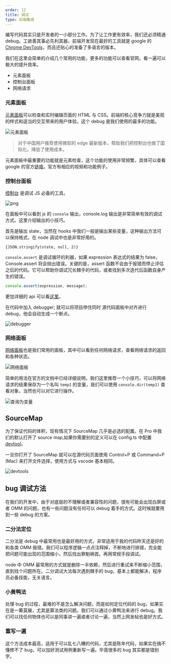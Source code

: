 ```yaml
---
order: 12
title: 调试
type: 后端集成
---
```


编写代码其实只是开发者的一小部分工作。为了让工作更有效率，我们还必须精通 debug。工欲善其事必先利其器，前端开发现在最好的工具就是 google 的 [Chrome DevTools](https://developers.google.com/web/tools/chrome-devtools?utm_source=dcc&utm_medium=redirect&utm_campaign=2018Q2)，而且还贴心的准备了多语言的版本。

我们在这里会简单的介绍几个常用的功能，更多的功能可以查看官网，看一遍可以极大的提升效率。

- 元素面板
- 控制台面板
- 网络请求

### 元素面板

[元素面板](https://developers.google.com/web/tools/chrome-devtools/inspect-styles)可以检查和实时编辑页面的 HTML 与 CSS。前端的核心竞争力就是美观的样式和适当的交互带来的用户体验。这个 debug 是我们使用的最多的功能。

![元素面板](https://gw.alipayobjects.com/zos/antfincdn/49Hj4%24GyUa/F59465FF-8E99-4F65-B3D5-97003C10DF64.png)

> 对于中国用户推荐使用微软的 edge 最新版本，帮助我们把控制台也做了国际化。降低了使用成本。

元素面板中最重要的功能就是元素检查，这个功能的使用非常频繁，具体可以查看 google 的官方[链接](https://developers.google.com/web/tools/chrome-devtools/inspect-styles)。官方有相应的视频和功能例子。

### 控制台面板

[控制台](https://developers.google.com/web/tools/chrome-devtools/console) 是调试 JS 必备的工具。

![png](https://gw.alipayobjects.com/zos/antfincdn/1tFWntZVBu/64790AE3-1625-45B8-9809-4EC5E7F4AB35.png)

在面板中可以看到 js 的 `console` 输出，console.log 输出是非常简单有效的调试方式。这里介绍输出的小技巧。

首先是输出 state，当然在 hooks 中我们一般是输出某些变量，这种输出方法可以保持格式，在 node 调试中也是非常好用的。

```TS
{JSON.stringify(state, null, 2)}
```

`console.assert` 是调试循环的利器，如果 expression 表达式的结果为 false，Console.assert 将会抛出错误。关键的是，assert 函数不会由于报错而停止评估之后的代码。它可以帮助你调试冗长棘手的代码，或者找到多次迭代后函数自身产生的错误。

```ts
console.assert(expression, message);
```

更加详细的 api 可以看[这里](https://developer.mozilla.org/zh-CN/docs/Web/API/Console)。

在代码中加入 debugger; 就可以将项目停住同时 源代码面板中对齐进行 debug，他会自动生成一个断点。

![debugger](https://gw.alipayobjects.com/zos/antfincdn/OLGUPQ7CyF/loc-breakpoint.png)

### 网络面板

[网络面板](https://developers.google.com/web/tools/chrome-devtools/network)也是我们常用的面板，其中可以看到任何网络请求，查看网络请求的返回和各种状态。

![网络面板](https://gw.alipayobjects.com/zos/antfincdn/5VLhkjfCPu/A45663AA-4173-4A14-A3E4-1DB2DC2522FD.png)

简单的用法在官方的文档中已经详细说明，我们这里推荐一个小技巧，可以将网络请求的结果保存为一个名叫 `temp1` 的变量，我们可以使用 `console.dir(temp1)` 查看对象，当然也可以对它进行操作。

![查询为变量](https://gw.alipayobjects.com/zos/antfincdn/p4PHbdKvJB/A76A1E89-9498-49DB-9608-558D25394E10.png)

## SourceMap

为了保证代码的体积，现有情况下 SourceMap 几乎是必选的配置。在 Pro 中我们的默认打开了 source map,如果你需要别的定义可以在 config.ts 中配置 [devtool](https://webpack.js.org/configuration/devtool/)。

一旦你打开了 SourceMap 就可以在源代码页面使用 Control+P 或 Command+P (Mac) 来打开文件选择，使用方式与 vscode 基本相同。

![devtools](https://gw.alipayobjects.com/zos/antfincdn/1rIW5jiJ8c/8AEB4626-D14A-41E5-BD03-F712437CA947.png)

## bug 调试方法

在我们的开发中，由于对底层的不理解或者兼容性的问题，很有可能会出现白屏或者 OMM 的问题，也有一些问题没有任何可以 debug 着手的方式。这时候就要用到一些 debug 的方案。

### 二分法定位

二分法是 debug 中最常用也是最好用的方式，非常适用于我的代码昨天还是好的和各类 OMM 报错。我们可以程序逻辑一点点注释掉，不断地进行排错，完全能把问题可能出现的范围缩小，然后找出罪魁祸首。再用常规手段调试。

node 中 OMM 最常用的方式就是删除一半依赖，然后进行重试来不断缩小范围，直到找个问题所在。二分调试大法每次遇到棘手的 bug，基本上都能解决，程序员必备技能，无关语言。

### 小黄鸭法

处理 bug 的过程，最难的不是怎么解决问题，而是如何定位代码的 bug，如果实在是一筹莫展，尤其是算法类的问题。我们可以通过小黄鸭法来进行 debug。我们可以找任何物体也可以是同事讲一遍或者讨论一遍，当然上网发帖也是好方式。

### 重写一遍

这个方法成本最高，适用于可以乱七八糟的代码，尤其是陈年代码，如果实在搞不懂修不了 bug，可以加好测试用例重新写一遍。毕竟很多的 bug 其实都是错别字。
